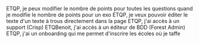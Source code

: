 ETQP, je peux modifier le nombre de points pour toutes les questions quand je modifie le nombre de points pour un exo
ETQP, je veux pouvoir éditer le texte d'un texte à trous directement dans la page
ETQP, j'ai accès à un support (Crisp)
ETQBenoit, j'ai accès à un éditeur de BDD (Forest Admin)
ETQP, j'ai un onboarding qui me permet d'inscrire les écoles où je taffe
